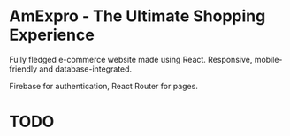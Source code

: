 # AmExpro - The Ultimate Shopping Experience

Fully fledged e-commerce website made using React.
Responsive, mobile-friendly and database-integrated.

Firebase for authentication, React Router for pages.

# TODO
